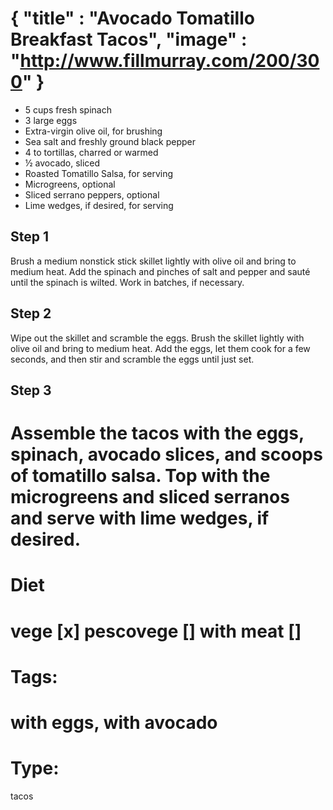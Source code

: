 {
    "title" : "Avocado Tomatillo Breakfast Tacos",
    "image" : "http://www.fillmurray.com/200/300"
}
===

- 5 cups fresh spinach
- 3 large eggs
- Extra-virgin olive oil, for brushing
- Sea salt and freshly ground black pepper
- 4 to tortillas, charred or warmed
- ½ avocado, sliced
- Roasted Tomatillo Salsa, for serving
- Microgreens, optional
- Sliced serrano peppers, optional
- Lime wedges, if desired, for serving

## Step 1
Brush a medium nonstick stick skillet lightly with olive oil and bring to medium heat. Add the spinach and pinches of salt and pepper and sauté until the spinach is wilted. Work in batches, if necessary.
## Step 2
Wipe out the skillet and scramble the eggs. Brush the skillet lightly with olive oil and bring to medium heat. Add the eggs, let them cook for a few seconds, and then stir and scramble the eggs until just set.
## Step 3
Assemble the tacos with the eggs, spinach, avocado slices, and scoops of tomatillo salsa. Top with the microgreens and sliced serranos and serve with lime wedges, if desired.
===
# Diet
vege        [x]
pescovege   []
with meat   []
===
# Tags: 
with eggs, with avocado
===
# Type:
tacos

